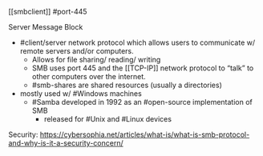 [[smbclient]] 
#port-445 

Server Message Block
- #client/server network protocol which allows users to communicate w/ remote servers and/or computers.
	- Allows for file sharing/ reading/ writing
	- SMB uses port 445 and the [[TCP-IP]] network protocol to “talk” to other computers over the internet.
	- #smb-shares are shared resources (usually a directories)
- mostly used w/ #Windows machines
	- #Samba developed in 1992 as an #open-source implementation of SMB
		- released for #Unix and #Linux devices

Security:
https://cybersophia.net/articles/what-is/what-is-smb-protocol-and-why-is-it-a-security-concern/




